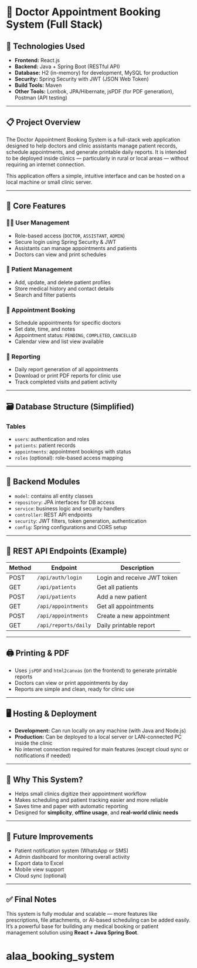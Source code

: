 # 🏥 Doctor Appointment Booking System (Full Stack)

## 🔧 Technologies Used

- **Frontend:** React.js
- **Backend:** Java + Spring Boot (RESTful API)
- **Database:** H2 (in-memory) for development, MySQL for production
- **Security:** Spring Security with JWT (JSON Web Token)
- **Build Tools:** Maven
- **Other Tools:** Lombok, JPA/Hibernate, jsPDF (for PDF generation), Postman (API testing)

---

## 📋 Project Overview

The Doctor Appointment Booking System is a full-stack web application designed to help doctors and clinic assistants manage patient records, schedule appointments, and generate printable daily reports. It is intended to be deployed inside clinics — particularly in rural or local areas — without requiring an internet connection.

This application offers a simple, intuitive interface and can be hosted on a local machine or small clinic server.

---

## 🔐 Core Features

### 👨‍⚕️ User Management

- Role-based access (`DOCTOR`, `ASSISTANT`, `ADMIN`)
- Secure login using Spring Security & JWT
- Assistants can manage appointments and patients
- Doctors can view and print schedules

### 👥 Patient Management

- Add, update, and delete patient profiles
- Store medical history and contact details
- Search and filter patients

### 📅 Appointment Booking

- Schedule appointments for specific doctors
- Set date, time, and notes
- Appointment status: `PENDING`, `COMPLETED`, `CANCELLED`
- Calendar view and list view available

### 🧾 Reporting

- Daily report generation of all appointments
- Download or print PDF reports for clinic use
- Track completed visits and patient activity

---

## 🗃️ Database Structure (Simplified)

### Tables

- `users`: authentication and roles
- `patients`: patient records
- `appointments`: appointment bookings with status
- `roles` (optional): role-based access mapping

---

## 🧱 Backend Modules

- `model`: contains all entity classes
- `repository`: JPA interfaces for DB access
- `service`: business logic and security handlers
- `controller`: REST API endpoints
- `security`: JWT filters, token generation, authentication
- `config`: Spring configurations and CORS setup

---

## 📲 REST API Endpoints (Example)

| Method | Endpoint             | Description                 |
| ------ | -------------------- | --------------------------- |
| POST   | `/api/auth/login`    | Login and receive JWT token |
| GET    | `/api/patients`      | Get all patients            |
| POST   | `/api/patients`      | Add a new patient           |
| GET    | `/api/appointments`  | Get all appointments        |
| POST   | `/api/appointments`  | Create a new appointment    |
| GET    | `/api/reports/daily` | Daily printable report      |

---

## 🖨️ Printing & PDF

- Uses `jsPDF` and `html2canvas` (on the frontend) to generate printable reports
- Doctors can view or print appointments by day
- Reports are simple and clean, ready for clinic use

---

## 🖥️ Hosting & Deployment

- **Development:** Can run locally on any machine (with Java and Node.js)
- **Production:** Can be deployed to a local server or LAN-connected PC inside the clinic
- No internet connection required for main features (except cloud sync or notifications if needed)

---

## 🧠 Why This System?

- Helps small clinics digitize their appointment workflow
- Makes scheduling and patient tracking easier and more reliable
- Saves time and paper with automatic reporting
- Designed for **simplicity**, **offline usage**, and **real-world clinic needs**

---

## 🚀 Future Improvements

- Patient notification system (WhatsApp or SMS)
- Admin dashboard for monitoring overall activity
- Export data to Excel
- Mobile view support
- Cloud sync (optional)

---

## ✅ Final Notes

This system is fully modular and scalable — more features like prescriptions, file attachments, or AI-based scheduling can be added easily. It’s a powerful base for building any medical booking or patient management solution using **React + Java Spring Boot**.

# alaa_booking_system
